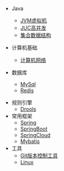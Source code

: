 * Java

  * [JVM虚拟机](./docs/JVM.md)
  * [JUC高并发](./docs/JUC.md)
  * [集合数据结构](./docs/Collection.md)
* 计算机基础

  * [计算机网络](./docs/NetWork.md) 
* 数据库
  - [MySql](./docs/MySql.md)  
  - [Redis](./docs/Redis.md) 

- 规则引擎
  - [Drools](./docs/Drools.md)
- 常用框架
  - [Spring](./docs/Spring.md)
  - [SpringBoot](./docs/SpringBoot.md)
  - [SpringCloud](./docs/SpringCloud.md)
  - [Mybatis](./docs/Mybatis.md)
- 工具
  - [Git版本控制工具](./docs/Git.md)
  - [Linux](./docs/Linux.md)